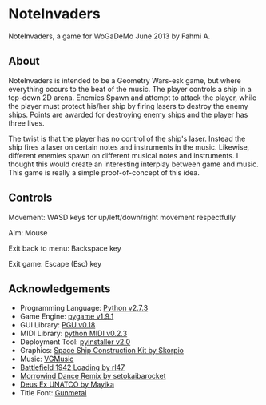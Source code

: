 NoteInvaders
============

NoteInvaders, a game for WoGaDeMo June 2013 by Fahmi A.

About
-----

NoteInvaders is intended to be a Geometry Wars-esk game, but where everything occurs to the beat of the music. The player controls a ship in a top-down 2D arena. Enemies Spawn and attempt to attack the player, while the player must protect his/her ship by firing lasers to destroy the enemy ships. Points are awarded for destroying enemy ships and the player has three lives.

The twist is that the player has no control of the ship's laser. Instead the ship fires a laser on certain notes and instruments in the music. Likewise, different enemies spawn on different musical notes and instruments. I thought this would create an interesting interplay between game and music. This game is really a simple proof-of-concept of this idea.

Controls
--------

Movement: WASD keys for up/left/down/right movement respectfully

Aim: Mouse

Exit back to menu: Backspace key

Exit game: Escape (Esc) key

Acknowledgements
---------------

* Programming Language: [Python v2.7.3](http://www.python.org/)
* Game Engine: [pygame v1.9.1](http://www.pygame.org)
* GUI Library: [PGU v0.18](http://code.google.com/p/pgu/)
* MIDI Library: [python MIDI v0.2.3](https://github.com/vishnubob/python-midi)
* Deployment Tool: [pyinstaller v2.0](http://www.pyinstaller.org/)
* Graphics: [Space Ship Construction Kit by Skorpio](http://opengameart.org/content/space-ship-construction-kit)
* Music: [VGMusic](http://www.vgmusic.com/)
 * [Battlefield 1942 Loading by rl47](http://www.vgmusic.com/music/computer/microsoft/windows/)
 * [Morrowind Dance Remix by setokaibarocket](http://www.vgmusic.com/music/console/microsoft/xbox/)
 * [Deus Ex UNATCO by Mayika](http://www.vgmusic.com/music/computer/microsoft/windows/)
* Title Font: [Gunmetal](http://cooltext.com/Logo-Design-Gunmetal)

